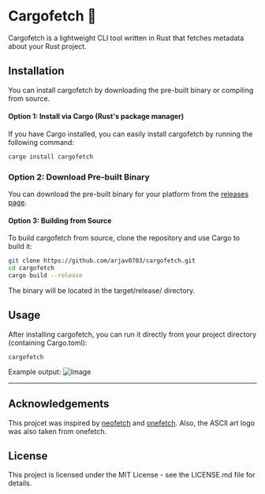 # Cargofetch 🦀

Cargofetch is a lightweight CLI tool written in Rust that fetches metadata about your Rust project.

## Installation

You can install cargofetch by downloading the pre-built binary or compiling from source.
#### Option 1: Install via Cargo (Rust's package manager)

If you have Cargo installed, you can easily install cargofetch by running the following command:
```bash
cargo install cargofetch
```

### Option 2: Download Pre-built Binary
You can download the pre-built binary for your platform from the [releases page](https://github.com/arjav0703/cargofetch/releases).

#### Option 3: Building from Source

To build cargofetch from source, clone the repository and use Cargo to build it:
```bash
git clone https://github.com/arjav0703/cargofetch.git
cd cargofetch
cargo build --release
```
The binary will be located in the target/release/ directory.

## Usage

After installing cargofetch, you can run it directly from your project directory (containing Cargo.toml):
```
cargofetch
```
Example output:
![Image](https://hc-cdn.hel1.your-objectstorage.com/s/v3/08442b9bd462c34a0aa9944b1599ea74080ee375_image.png)

---
## Acknowledgements
This projcet was inspired by [neofetch](https://en.wikipedia.org/wiki/Neofetch) and [onefetch](https://onefetch.dev). Also, the ASCII art logo was also taken from onefetch.

## License

This project is licensed under the MIT License - see the LICENSE.md file for details.
